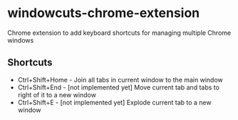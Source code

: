 # windowcuts-chrome-extension
Chrome extension to add keyboard shortcuts for managing multiple Chrome windows

## Shortcuts

* Ctrl+Shift+Home - Join all tabs in current window to the main window
* Ctrl+Shift+End - [not implemented yet] Move current tab and tabs to right of it to a new window
* Ctrl+Shift+E - [not implemented yet] Explode current tab to a new window